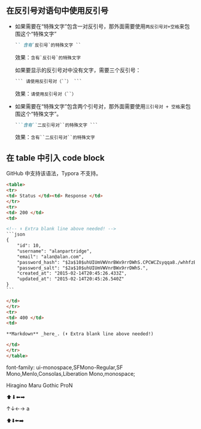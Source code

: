 ## 在反引号对语句中使用反引号

- 如果需要在“特殊文字”包含一对反引号，那外面需要使用`两反引号对+空格`来包围这个“特殊文字”

    ```markdown
    `` 含有`反引号`的特殊文字 ``
    ```

    效果：`` 含有`反引号`的特殊文字 ``

    如果要显示的反引号对中没有文字，需要三个反引号：

    ```markdown
    ``` 请使用反引号对（``） ```
    ```

    效果：``` 请使用反引号对（``） ```

- 如果需要在“特殊文字”包含两个引号对，那外面需要使用`三引号对 + 空格`来包围这个“特殊文字”。

    ```markdown
    ```含有``二反引号对``的特殊文字 ```
    ```

    效果：```含有``二反引号对``的特殊文字 ```
    
    

## 在 table 中引入 code block

GitHub 中支持该语法，Typora 不支持。

````html
<table>
<tr>
<td> Status </td><td> Response </td>
</tr>
<tr>
<td> 200 </td>
<td>

<!-- ⬆︎ Extra blank line above needed! -->
```json
{
    "id": 10,
    "username": "alanpartridge",
    "email": "alan@alan.com",
    "password_hash": "$2a$10$uhUIUmVWVnrBWx9rrDWhS.CPCWCZsyqqa8./whhfzBZydX7yvahHS",
    "password_salt": "$2a$10$uhUIUmVWVnrBWx9rrDWhS.",
    "created_at": "2015-02-14T20:45:26.433Z",
    "updated_at": "2015-02-14T20:45:26.540Z"
}
```

</td>
</tr>
<tr>
<td> 400 </td>
<td>

**Markdown** _here_. (⬆︎ Extra blank line above needed!)

</td>
</tr>
</table>
````

 font-family: ui-monospace,SFMono-Regular,SF Mono,Menlo,Consolas,Liberation Mono,monospace;

Hiragino Maru Gothic ProN

⬆⬇⬅➡

↑↓←→ a

⬆️⬇️⬅️➡️



